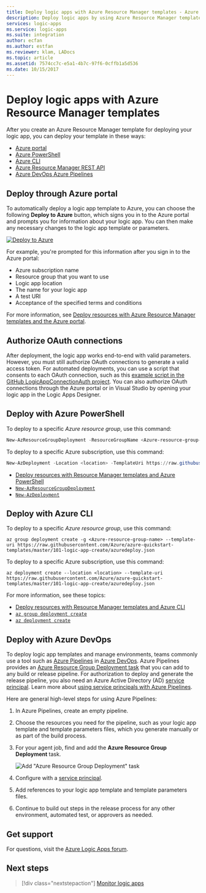 ```yaml
---
title: Deploy logic apps with Azure Resource Manager templates - Azure Logic Apps
description: Deploy logic apps by using Azure Resource Manager templates
services: logic-apps
ms.service: logic-apps
ms.suite: integration
author: ecfan
ms.author: estfan
ms.reviewer: klam, LADocs
ms.topic: article
ms.assetid: 7574cc7c-e5a1-4b7c-97f6-0cffb1a5d536
ms.date: 10/15/2017
---
```


# Deploy logic apps with Azure Resource Manager templates

After you create an Azure Resource Manager template for deploying your logic app, 
you can deploy your template in these ways:

* [Azure portal](#portal)
* [Azure PowerShell](#powershell)
* [Azure CLI](#cli)
* [Azure Resource Manager REST API](../azure-resource-manager/resource-group-template-deploy-rest.md)
* [Azure DevOps Azure Pipelines](#azure-pipelines)

<a name="portal"></a>

## Deploy through Azure portal

To automatically deploy a logic app template to Azure, 
you can choose the following **Deploy to Azure** button, 
which signs you in to the Azure portal and prompts you for 
information about your logic app. You can then make any 
necessary changes to the logic app template or parameters.

[![Deploy to Azure](./media/logic-apps-create-deploy-azure-resource-manager-templates/deploybutton.png)](https://portal.azure.com/#create/Microsoft.Template/uri/https%3A%2F%2Fraw.githubusercontent.com%2FAzure%2Fazure-quickstart-templates%2Fmaster%2F101-logic-app-create%2Fazuredeploy.json)

For example, you're prompted for this information 
after you sign in to the Azure portal:

* Azure subscription name
* Resource group that you want to use
* Logic app location
* The name for your logic app
* A test URI
* Acceptance of the specified terms and conditions

For more information, see 
[Deploy resources with Azure Resource Manager templates and the Azure portal](../azure-resource-manager/resource-group-template-deploy-portal.md).

## Authorize OAuth connections

After deployment, the logic app works end-to-end with 
valid parameters. However, you must still authorize 
OAuth connections to generate a valid access token. 
For automated deployments, you can use a script that 
consents to each OAuth connection, such as this 
[example script in the GitHub LogicAppConnectionAuth project](https://github.com/logicappsio/LogicAppConnectionAuth). You can also authorize 
OAuth connections through the Azure portal or in 
Visual Studio by opening your logic app in the 
Logic Apps Designer.

<a name="powershell"></a>

## Deploy with Azure PowerShell

To deploy to a specific *Azure resource group*, use this command:

```powershell
New-AzResourceGroupDeployment -ResourceGroupName <Azure-resource-group-name> -TemplateUri https://raw.githubusercontent.com/Azure/azure-quickstart-templates/master/101-logic-app-create/azuredeploy.json 
```

To deploy to a specific Azure subscription, use this command:

```powershell
New-AzDeployment -Location <location> -TemplateUri https://raw.githubusercontent.com/Azure/azure-quickstart-templates/master/101-logic-app-create/azuredeploy.json 
```

* [Deploy resources with Resource Manager templates and Azure PowerShell](https://docs.microsoft.com/azure/azure-resource-manager/resource-group-template-deploy)
* [`New-AzResourceGroupDeployment`](https://docs.microsoft.com/powershell/module/azurerm.resources/new-azurermresourcegroupdeployment)
* [`New-AzDeployment`](/powershell/module/az.resources/new-azdeployment)

<a name="cli"></a>

## Deploy with Azure CLI

To deploy to a specific *Azure resource group*, use this command:

```azurecli
az group deployment create -g <Azure-resource-group-name> --template-uri https://raw.githubusercontent.com/Azure/azure-quickstart-templates/master/101-logic-app-create/azuredeploy.json
```

To deploy to a specific Azure subscription, use this command:

```azurecli
az deployment create --location <location> --template-uri https://raw.githubusercontent.com/Azure/azure-quickstart-templates/master/101-logic-app-create/azuredeploy.json
```

For more information, see these topics: 

* [Deploy resources with Resource Manager templates and Azure CLI](../azure-resource-manager/resource-group-template-deploy-cli.md) 
* [`az group deployment create`](https://docs.microsoft.com/cli/azure/group/deployment?view=azure-cli-latest#az-group-deployment-create)
* [`az deployment create`](https://docs.microsoft.com/cli/azure/deployment?view=azure-cli-latest#az-deployment-create)

<a name="azure-pipelines"></a>

## Deploy with Azure DevOps

To deploy logic app templates and manage environments, teams commonly use a tool such as 
[Azure Pipelines](https://docs.microsoft.com/azure/devops/pipelines/get-started/what-is-azure-pipelines) 
in [Azure DevOps](https://docs.microsoft.com/azure/devops/user-guide/what-is-azure-devops-services). 
Azure Pipelines provides an 
[Azure Resource Group Deployment task](https://github.com/Microsoft/azure-pipelines-tasks/tree/master/Tasks/AzureResourceGroupDeploymentV2) 
that you can add to any build or release pipeline.
For authorization to deploy and generate the release pipeline, 
you also need an Azure Active Directory (AD) 
[service principal](../active-directory/develop/app-objects-and-service-principals.md). 
Learn more about [using service principals with Azure Pipelines](https://docs.microsoft.com/azure/devops/pipelines/library/connect-to-azure). 

Here are general high-level steps for using Azure Pipelines:

1. In Azure Pipelines, create an empty pipeline.

1. Choose the resources you need for the pipeline, 
such as your logic app template and template parameters files, 
which you generate manually or as part of the build process.

1. For your agent job, find and add the **Azure Resource Group Deployment** task.

   ![Add "Azure Resource Group Deployment" task](./media/logic-apps-create-deploy-template/add-azure-resource-group-deployment-task.png)

1. Configure with a [service principal](https://docs.microsoft.com/azure/devops/pipelines/library/connect-to-azure). 

1. Add references to your logic app template and template parameters files.

1. Continue to build out steps in the release process for any other environment, 
automated test, or approvers as needed.

## Get support

For questions, visit the [Azure Logic Apps forum](https://social.msdn.microsoft.com/Forums/en-US/home?forum=azurelogicapps).

## Next steps

> [!div class="nextstepaction"]
> [Monitor logic apps](../logic-apps/logic-apps-monitor-your-logic-apps.md)
